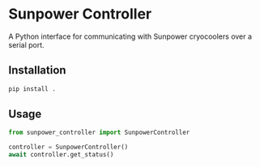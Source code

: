 # Sunpower Controller

A Python interface for communicating with Sunpower cryocoolers over a serial port.

## Installation

```bash
pip install .
```

## Usage

```python
from sunpower_controller import SunpowerController

controller = SunpowerController()
await controller.get_status()
```